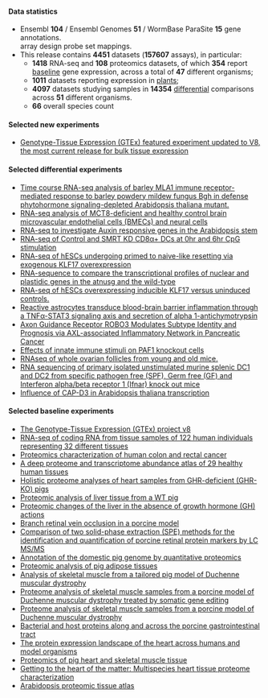 #### Data statistics

- Ensembl **104** / Ensembl Genomes **51** / WormBase ParaSite **15** gene annotations.   
  array design probe set mappings.   
- This release contains **4451** datasets (**157607** assays), in particular:            
  - **1418** RNA-seq and **108** proteomics datasets, of which **354** report
    [baseline](https://www.ebi.ac.uk/gxa/baseline/experiments) gene expression, across a total of **47** different
    organisms;           
  - **1011** datasets reporting expression in [plants](https://www.ebi.ac.uk/gxa/plant/experiments);               
  - **4097** datasets studying samples in **14354**
    [differential](https://www.ebi.ac.uk/gxa/experiments?experimentType=Differential) comparisons across **51**
    different organisms.
  - **66** overall species count


#### Selected new experiments
- [Genotype-Tissue Expression (GTEx) featured experiment updated to V8, the most current release for bulk tissue expression](https://www.ebi.ac.uk/gxa/experiments/E-GTEX-8)

#### Selected differential experiments

- [Time course RNA-seq analysis of barley MLA1 immune receptor-mediated response to barley powdery mildew fungus Bgh in defense phytohormone signaling-depleted Arabidopsis thaliana mutant.](https://www.ebi.ac.uk/gxa/experiments/E-GEOD-80423)
- [RNA-seq analysis of MCT8-deficient and healthy control brain microvascular endothelial cells (BMECs) and neural cells](https://www.ebi.ac.uk/gxa/experiments/E-GEOD-97324)
- [RNA-seq to investigate Auxin responsive genes in the Arabidopsis stem](https://www.ebi.ac.uk/gxa/experiments/E-GEOD-97446)
- [RNA-seq of Control and SMRT KD CD8α+ DCs at 0hr and 6hr CpG stimulation](https://www.ebi.ac.uk/gxa/experiments/E-MTAB-10864)
- [RNA-seq of hESCs undergoing primed to naive-like resetting via exogenous KLF17 overexpression](https://www.ebi.ac.uk/gxa/experiments/E-MTAB-10915)
- [RNA-sequence to compare the transcriptional profiles of nuclear and plastidic genes in the atnusg and the wild-type](https://www.ebi.ac.uk/gxa/experiments/E-MTAB-10957)
- [RNA-seq of hESCs overexpressing inducible KLF17 versus uninduced controls.](https://www.ebi.ac.uk/gxa/experiments/E-MTAB-10958)
- [Reactive astrocytes transduce blood-brain barrier inflammation through a TNFα-STAT3 signaling axis and secretion of alpha 1-antichymotrypsin](https://www.ebi.ac.uk/gxa/experiments/E-MTAB-11468)
- [Axon Guidance Receptor ROBO3 Modulates Subtype Identity and Prognosis via AXL-associated Inflammatory Network in Pancreatic Cancer](https://www.ebi.ac.uk/gxa/experiments/E-MTAB-11476)
- [Effects of innate immune stimuli on PAF1 knockout cells](https://www.ebi.ac.uk/gxa/experiments/E-MTAB-11620)
- [RNAseq of whole ovarian follicles from young and old mice.](https://www.ebi.ac.uk/gxa/experiments/E-MTAB-5952)
- [RNA sequencing of primary isolated unstimulated murine splenic DC1 and DC2 from specific pathogen free (SPF), Germ free (GF) and Interferon alpha/beta receptor 1 (Ifnar) knock out mice](https://www.ebi.ac.uk/gxa/experiments/E-MTAB-8883)
- [Influence of CAP-D3 in Arabidopsis thaliana transcription](https://www.ebi.ac.uk/gxa/experiments/E-MTAB-8969)

#### Selected baseline experiments

- [The Genotype-Tissue Expression (GTEx) project v8](https://www.ebi.ac.uk/gxa/experiments/E-GTEX-8)
- [RNA-seq of coding RNA from tissue samples of 122 human individuals representing 32 different tissues](https://www.ebi.ac.uk/gxa/experiments/E-MTAB-2836)
- [Proteomics characterization of human colon and rectal cancer](https://www.ebi.ac.uk/gxa/experiments/E-PROT-23)
- [A deep proteome and transcriptome abundance atlas of 29 healthy human tissues](https://www.ebi.ac.uk/gxa/experiments/E-PROT-29)
- [Holistic proteome analyses of heart samples from GHR-deficient (GHR-KO) pigs](https://www.ebi.ac.uk/gxa/experiments/E-PROT-126)
- [Proteomic analysis of liver tissue from a WT pig](https://www.ebi.ac.uk/gxa/experiments/E-PROT-118)
- [Proteomic changes of the liver in the absence of growth hormone (GH) actions](https://www.ebi.ac.uk/gxa/experiments/E-PROT-125)
- [Branch retinal vein occlusion in a porcine model](https://www.ebi.ac.uk/gxa/experiments/E-PROT-111)
- [Comparison of two solid-phase extraction (SPE) methods for the identification and quantification of porcine retinal protein markers by LC MS/MS](https://www.ebi.ac.uk/gxa/experiments/E-PROT-119)
- [Annotation of the domestic pig genome by quantitative proteomics](https://www.ebi.ac.uk/gxa/experiments/E-PROT-114)
- [Proteomic analysis of pig adipose tissues](https://www.ebi.ac.uk/gxa/experiments/E-PROT-130)
- [Analysis of skeletal muscle from a tailored pig model of Duchenne muscular dystrophy](https://www.ebi.ac.uk/gxa/experiments/E-PROT-113)
- [Proteome analysis of skeletal muscle samples from a porcine model of Duchenne muscular dystrophy treated by somatic gene editing](https://www.ebi.ac.uk/gxa/experiments/E-PROT-122)
- [Proteome analysis of skeletal muscle samples from a porcine model of Duchenne muscular dystrophy](https://www.ebi.ac.uk/gxa/experiments/E-PROT-124)
- [Bacterial and host proteins along and across the porcine gastrointestinal tract](https://www.ebi.ac.uk/gxa/experiments/E-PROT-117)
- [The protein expression landscape of the heart across humans and model organisms](https://www.ebi.ac.uk/gxa/experiments/E-PROT-120)
- [Proteomics of pig heart and skeletal muscle tissue](https://www.ebi.ac.uk/gxa/experiments/E-PROT-131)
- [Getting to the heart of the matter: Multispecies heart tissue proteome characterization](https://www.ebi.ac.uk/gxa/experiments/E-PROT-115)
- [Arabidopsis proteomic tissue atlas](https://www.ebi.ac.uk/gxa/experiments/E-PROT-135)
